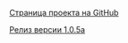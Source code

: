 [Страница проекта на GitHub](https://github.com/sultim-t/xash-rt)

[Релиз версии 1.0.5a](https://github.com/sultim-t/xash-rt/releases/tag/1.0.5a)